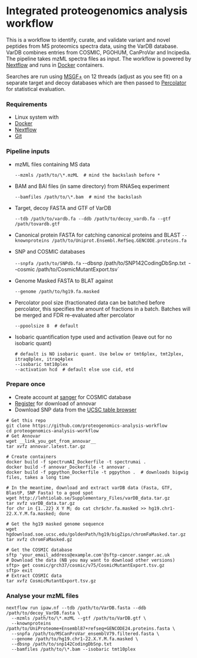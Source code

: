 Integrated proteogenomics analysis workflow
==============

This is a workflow to identify, curate, and validate variant and novel peptides from MS proteomics spectra data, using the VarDB database. VarDB combines entries from COSMIC, PGOHUM, CanProVar and lncipedia. The pipeline takes mzML spectra files as input. The workflow is powered by [Nextflow](https://nextflow.io) and runs in [Docker](https://docker.com) containers.

Searches are run using [MSGF+](https://omics.pnl.gov/software/ms-gf) on 12 threads (adjust as you see fit) on a separate target and decoy databases which are then passed to [Percolator](http://percolator.ms) for statistical evaluation.


### Requirements

  + Linux system with
  + [Docker](https://docker.io)
  + [Nextflow](https://nextflow.io)
  + [Git](https://git-scm.com)


### Pipeline inputs

  + mzML files containing MS data
  
    `--mzmls /path/to/\*.mzML  # mind the backslash before *`
  + BAM and BAI files (in same directory) from RNASeq experiment
  
    `--bamfiles /path/to/\*.bam  # mind the backslash`
  + Target, decoy FASTA and GTF of VarDB

    `--tdb /path/to/vardb.fa --ddb /path/to/decoy_vardb.fa --gtf /path/tovardb.gtf`

  + Canonical protein FASTA for catching canonical proteins and BLAST
    `--knownproteins /path/to/Uniprot.Ensembl.RefSeq.GENCODE.proteins.fa`

  + SNP and COSMIC databases

    `--snpfa /path/to/SNPdb.fa` --dbsnp /path/to/SNP142CodingDbSnp.txt`
    `--cosmic /path/to/CosmicMutantExport.tsv`

  + Genome Masked FASTA to BLAT against

    `--genome /path/to/hg19.fa.masked`
  + Percolator pool size (fractionated data can be batched before percolator, this 
    specifies the amount of fractions in a batch. Batches will be merged and
    FDR re-evaluated after percolator

    `--ppoolsize 8  # default`
  + Isobaric quantification type used and activation (leave out for no isobaric quant)

    ```
    # default is NO isobaric quant. Use below or tmt6plex, tmt2plex, itraq8plex, itraq4plex 
    --isobaric tmt10plex
    --activation hcd  # default else use cid, etd
    ```

### Prepare once

  + Create account at [sanger](http://cancer.sanger.ac.uk/cosmic/help/download) for COSMIC database
  + [Register](http://annovar.openbioinformatics.org/en/latest) for download of annovar
  + Download SNP data from the [UCSC table browser](https://genome.ucsc.edu/cgi-bin/hgTables?hgsid=654845801_AIfwaTHVOpBosVlaTdk1QGgcQYrZ&clade=mammal&org=Human&db=hg38&hgta_group=varRep&hgta_track=snp142Common&hgta_table=snp142CodingDbSnp&hgta_regionType=genome&position=chr1%3A11102837-11267747&hgta_outputType=primaryTable&hgta_outFileName=snp142CodingDbSnp.txt)
  
```
# Get this repo
git clone https://github.com/proteogenomics-analysis-workflow
cd proteogenomics-analysis-workflow
# Get Annovar
wget __link_you_get_from_annovar__
tar xvfz annovar.latest.tar.gz

# Create containers
docker build -f spectrumAI_Dockerfile -t spectrumai .
docker build -f annovar_Dockerfile -t annovar .
docker build -f pgpython_Dockerfile -t pgpython .  # downloads bigwig files, takes a long time

# In the meantime, download and extract varDB data (Fasta, GTF, BlastP, SNP Fasta) to a good spot
wget http://lehtiolab.se/Supplementary_Files/varDB_data.tar.gz
tar xvfz varDB_data.tar.gz
for chr in {1..22} X Y M; do cat chr$chr.fa.masked >> hg19.chr1-22.X.Y.M.fa.masked; done

# Get the hg19 masked genome sequence
wget hgdownload.soe.ucsc.edu/goldenPath/hg19/bigZips/chromFaMasked.tar.gz
tar xvfz chromFaMasked.gz

# Get the COSMIC database
sftp 'your_email_address@example.com'@sftp-cancer.sanger.ac.uk
# Download the data (NB you may want to download other versions)
sftp> get cosmic/grch37/cosmic/v75/CosmicMutantExport.tsv.gz
sftp> exit
# Extract COSMIC data
tar xvfz CosmicMutantExport.tsv.gz
```

### Analyse your mzML files

```
nextflow run ipaw.nf --tdb /path/to/VarDB.fasta --ddb /path/to/decoy_VarDB.fasta \ 
  --mzmls /path/to/\*.mzML --gtf /path/to/VarDB.gtf \
  --knownproteins /path/to/UniProteome+Ensembl87+refseq+GENCODE24.proteins.fasta \
  --snpfa /path/to/MSCanProVar_ensemblV79.filtered.fasta \
  --genome /path/to/hg19.chr1-22.X.Y.M.fa.masked \
  --dbsnp /path/to/snp142CodingDbSnp.txt
  --bamfiles /path/to/\*.bam --isobaric tmt10plex
```

